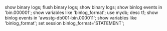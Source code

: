 show binary logs;
flush binary logs;
show binary logs;
show binlog events in 'bin.000001';
show variables like 'binlog_format';
use mydb;
desc t1;
show binlog events in 'awsstg-db001-bin.000011';
show variables like 'binlog_format';
set session binlog_format='STATEMENT';
